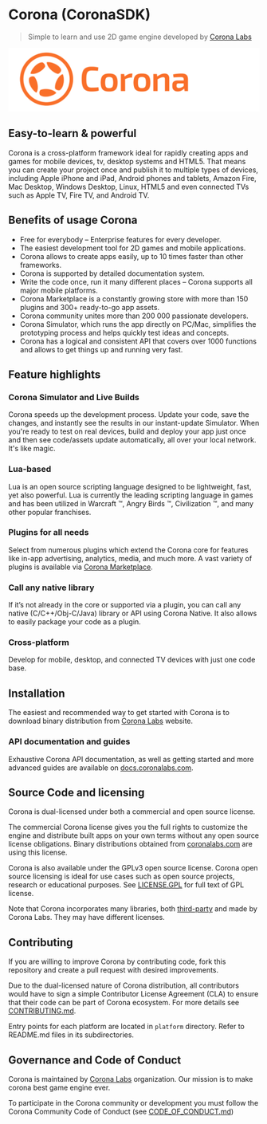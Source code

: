 # Corona (CoronaSDK)
> Simple to learn and use 2D game engine developed by [Corona Labs](https://coronalabs.com/)

![Corona Logo](logo.png)

## Easy-to-learn & powerful
Corona is a cross-platform framework ideal for rapidly creating apps and games for mobile devices, tv, desktop systems and HTML5. That means you can create your project once and publish it to multiple types of devices, including Apple iPhone and iPad, Android phones and tablets, Amazon Fire, Mac Desktop, Windows Desktop, Linux, HTML5 and even connected TVs such as Apple TV, Fire TV, and Android TV.

## Benefits of usage Corona
* Free for everybody – Enterprise features for every developer.
* The easiest development tool for 2D games and mobile applications.
* Corona allows to create apps easily, up to 10 times faster than other frameworks. 
* Corona is supported by detailed documentation system. 
* Write the code once, run it many different places – Corona supports all major mobile platforms.
* Corona Marketplace is a constantly growing store with more than 150 plugins and 300+ ready-to-go app assets. 
* Corona community unites more than 200 000 passionate developers.
* Corona Simulator, which runs the app directly on PC/Mac, simplifies the prototyping process and helps quickly test ideas and concepts.
* Corona has a logical and consistent API that covers over 1000 functions and allows to get things up and running very fast.

## Feature highlights

### Corona Simulator and Live Builds
Corona speeds up the development process. Update your code, save the changes, and instantly see the results in our instant-update Simulator. When you're ready to test on real devices, build and deploy your app just once and then see code/assets update automatically, all over your local network. It's like magic.

### Lua-based
Lua is an open source scripting language designed to be lightweight, fast, yet also powerful. Lua is currently the leading scripting language in games and has been utilized in Warcraft ™, Angry Birds ™, Civilization ™, and many other popular franchises.

### Plugins for all needs
Select from numerous plugins which extend the Corona core for features like in-app advertising, analytics, media, and much more. A vast variety of plugins is available via [Corona Marketplace](https://marketplace.coronalabs.com/).

### Call any native library
If it’s not already in the core or supported via a plugin, you can call any native (C/C++/Obj-C/Java) library or API using Corona Native. It also allows to easily package your code as a plugin.

### Cross-platform
Develop for mobile, desktop, and connected TV devices with just one code base.

## Installation
The easiest and recommended way to get started with Corona is to download binary distribution from [Corona Labs](https://coronalabs.com/) website.


### API documentation and guides
Exhaustive Corona API documentation, as well as getting started and more advanced guides are available on [docs.coronalabs.com](http://docs.coronalabs.com).

## Source Code and licensing
Corona is dual-licensed under both a commercial and open source license.

The commercial Corona license gives you the full rights to customize the engine and distribute built apps on your own terms without any open source license obligations. Binary distributions obtained from [coronalabs.com](https://coronalabs.com/) are using this license.

Corona is also available under the GPLv3 open source license. Corona open source licensing is ideal for use cases such as open source projects, research or educational purposes. See [LICENSE.GPL](LICENSE.GPL) for full text of GPL license.

Note that Corona incorporates many libraries, both [third-party](sdk/dmg/Corona3rdPartyLicenses.txt) and made by Corona Labs. They may have different licenses.

## Contributing

If you are willing to improve Corona by contributing code, fork this repository and create a pull request with desired improvements.

Due to the dual-licensed nature of Corona distribution, all contributors would have to sign a simple Contributor License Agreement (CLA) to ensure that their code can be part of Corona ecosystem. For more details see [CONTRIBUTING.md](CONTRIBUTING.md).

Entry points for each platform are located in `platform` directory. Refer to README.md files in its subdirectories.

## Governance and Code of Conduct
Corona is maintained by [Corona Labs](https://coronalabs.com/) organization. Our mission is to make corona best game engine ever.

To participate in the Corona community or development you must follow the Corona Community Code of Conduct (see [CODE_OF_CONDUCT.md](CODE_OF_CONDUCT.md))
